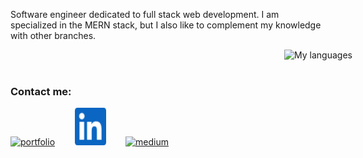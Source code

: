 Software engineer dedicated to full stack web development. I am specialized in the MERN stack, but I also like to complement my knowledge with other branches.

<div style="display: flex;width: 100vw; flex-wrap: wrap; justify-content:center;gap: 25px;">
<br/>
<img align="center" src="https://github-readme-stats.vercel.app/api/top-langs/?username=eams1798&layout=compact&theme=vue&langs_count=6" alt="My languages"/>
</div>
<br>

### Contact me:
<a href="https://misotideas.com/" target="_blank"><img src="https://raw.githubusercontent.com/eams1798/projects-resources/main/portfolio_v2/portfolio.png" alt="portfolio" width="50" height="60"><a/>
&nbsp;&nbsp;&nbsp;&nbsp;&nbsp;&nbsp;
<a href="https://www.linkedin.com/in/eams1798/" target="_blank"><img src="./icons/linkedin.svg" alt="linkedin" width="50" height="60"><a/>
&nbsp;&nbsp;&nbsp;&nbsp;&nbsp;&nbsp;
<a href="https://medium.com/@eams" target="_blank"><img src="https://cdn.iconscout.com/icon/free/png-256/free-medium-3855923-3201557.png?f=webp" alt="medium" width="50" height="60"><a/>
